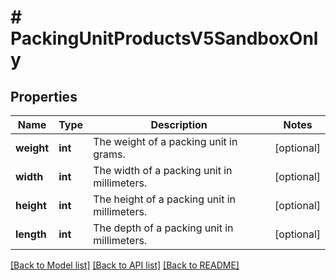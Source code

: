 # # PackingUnitProductsV5SandboxOnly

## Properties

Name | Type | Description | Notes
------------ | ------------- | ------------- | -------------
**weight** | **int** | The weight of a packing unit in grams. | [optional]
**width** | **int** | The width of a packing unit in millimeters. | [optional]
**height** | **int** | The height of a packing unit in millimeters. | [optional]
**length** | **int** | The depth of a packing unit in millimeters. | [optional]

[[Back to Model list]](../../README.md#models) [[Back to API list]](../../README.md#endpoints) [[Back to README]](../../README.md)
